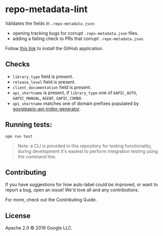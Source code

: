# repo-metadata-lint

Validates the fields in `.repo-metadata.json`:

* opening tracking bugs for corrupt `.repo-metadata.json` files.
* adding a failing check to PRs that corrupt `.repo-metadata.json`.

Follow [this link](https://github.com/apps/repo-metadata-lint) to install
the GitHub application.

## Checks

* `library_type` field is present.
* `release_level` field is present.
* `client_documentation` field is present.
* `api_shortname` is present, if `library_type` one of `GAPIC_AUTO`, `GAPIC_MANUAL`, `AGENT`, `GAPIC_COMBO`.
* `api_shortname` matches one of domain prefixes populated by [googleapis-api-index-generator](https://github.com/googleapis/googleapis-api-index-generator).

## Running tests:

`npm run test`

> Note: a CLI is provided in this repository for testing functionality, during development it's easiest to perform integration testing using the command line.

## Contributing

If you have suggestions for how auto-label could be improved, or want to report a bug, open an issue! We'd love all and any contributions.

For more, check out the Contributing Guide.

## License

Apache 2.0 © 2019 Google LLC.
